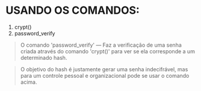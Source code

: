 # USANDO OS COMANDOS:
1. crypt()
2. password_verify

> O comando 'password_verify' — Faz a verificação  de uma senha criada através do comando 'crypt()' para ver se ela corresponde a um determinado hash.

> O objetivo do hash é justamente gerar uma senha indecifrável, mas para um controle pessoal e organizacional pode se usar o comando acima.